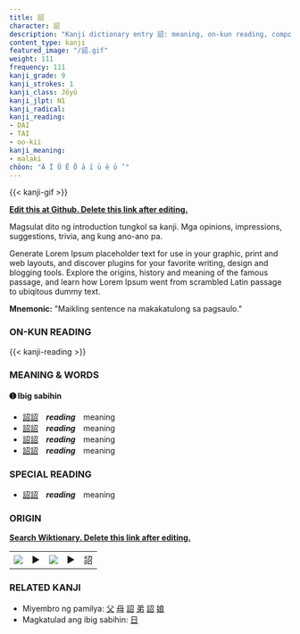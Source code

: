 ```yaml
---
title: 詔
character: 詔
description: "Kanji dictionary entry 詔: meaning, on-kun reading, compounds, origin, related kanji"
content_type: kanji
featured_image: "/詔.gif"
weight: 111
frequency: 111
kanji_grade: 9
kanji_strokes: 1
kanji_class: Jōyō
kanji_jlpt: N1
kanji_radical: 
kanji_reading: 
- DAI
- TAI
- oo-kii
kanji_meaning:
- malaki
chōon: "Ā Ī Ū Ē Ō ā ī ū ē ō ’"
---
```

[//]: # (Don't edit the line below. Kanji animated GIF code is automatically generated.)
{{< kanji-gif >}}

[//]: # (Edit below this line.)

**[Edit this at Github. Delete this link after editing.](https://github.com/tim0g/tim/tree/main/content/kanji/詔/index.md)**

Magsulat dito ng introduction tungkol sa kanji. Mga opinions, impressions, suggestions, trivia, ang kung ano-ano pa.

Generate Lorem Ipsum placeholder text for use in your graphic, print and web layouts, and discover plugins for your favorite writing, design and blogging tools. Explore the origins, history and meaning of the famous passage, and learn how Lorem Ipsum went from scrambled Latin passage to ubiqitous dummy text.
 
**Mnemonic:** "Maikling sentence na makakatulong sa pagsaulo."

### ON-KUN READING

[//]: # (Don't edit the line below. ON-KUN READING code is automatically generated.)
{{< kanji-reading >}}

### MEANING & WORDS

#### ➊ **Ibig sabihin**
  - [詔](../詔)[詔](../詔)　***reading***　meaning
  - [詔](../詔)[詔](../詔)　***reading***　meaning
  - [詔](../詔)[詔](../詔)　***reading***　meaning
  - [詔](../詔)[詔](../詔)　***reading***　meaning

### SPECIAL READING
  - [詔](../詔)[詔](../詔)　***reading***　meaning

### ORIGIN

**[Search Wiktionary. Delete this link after editing.](https://wiktionary.org/wiki/詔)**
<table class="kanji-table"><tr><td>
<img src="60px-詔-bronze.svg.png">
</td><td>▶</td><td>
<img src="60px-詔-oracle.svg.png">
</td><td>▶</td>
<td class="kanji-origin">詔</td>
</tr></table>

### RELATED KANJI
- Miyembro ng pamilya: [父](../父) [母](../母) [詔](../詔) [弟](../弟) [詔](../詔) [娘](../娘)
- Magkatulad ang ibig sabihin: [日](../日)
